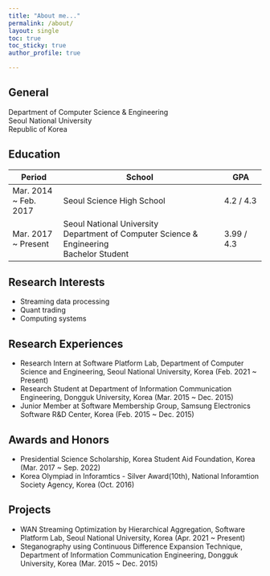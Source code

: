 ```yaml
---
title: "About me..."
permalink: /about/
layout: single
toc: true
toc_sticky: true
author_profile: true

---
```


## General

Department of Computer Science & Engineering   
Seoul National University   
Republic of Korea

## Education

|Period|School|GPA|
|------|------|---|
|Mar. 2014 <br> ~ Feb. 2017|Seoul Science High School|4.2 / 4.3|
|Mar. 2017 <br> ~ Present|Seoul National University <br> Department of Computer Science & Engineering <br> Bachelor Student|3.99 / 4.3|

## Research Interests

* Streaming data processing
* Quant trading
* Computing systems

## Research Experiences

* Research Intern at Software Platform Lab, Department of Computer Science and Engineering, Seoul National University, Korea (Feb. 2021 ~ Present)
* Research Student at Department of Information Communication Engineering, Dongguk University, Korea (Mar. 2015 ~ Dec. 2015)
* Junior Member at Software Membership Group, Samsung Electronics Software R&D Center, Korea (Feb. 2015 ~ Dec. 2015)

## Awards and Honors

* Presidential Science Scholarship, Korea Student Aid Foundation, Korea (Mar. 2017 ~ Sep. 2022)
* Korea Olympiad in Inforamtics - Silver Award(10th), National Inforamtion Society Agency, Korea (Oct. 2016)

## Projects

* WAN Streaming Optimization by Hierarchical Aggregation, Software Platform Lab, Seoul National University, Korea (Apr. 2021 ~ Present)
* Steganography using Continuous Difference Expansion Technique, Department of Information Communication Engineering, Dongguk University, Korea (Mar. 2015 ~ Dec. 2015)
